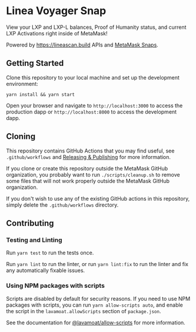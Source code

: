 # Linea Voyager Snap

View your LXP and LXP-L balances, Proof of Humanity status, and current LXP Activations right inside of MetaMask!

Powered by https://lineascan.build APIs and [MetaMask Snaps](https://metamask.io/snaps).

## Getting Started

Clone this repository to your local machine and set up the development environment:

```shell
yarn install && yarn start
```

Open your browser and navigate to `http://localhost:3000` to access the production dapp or `http://localhost:8000` to
access the development dapp.

## Cloning

This repository contains GitHub Actions that you may find useful, see
`.github/workflows` and
[Releasing & Publishing](https://github.com/MetaMask/template-snap-monorepo/edit/main/README.md#releasing--publishing)
for more information.

If you clone or create this repository outside the MetaMask GitHub organization,
you probably want to run `./scripts/cleanup.sh` to remove some files that will
not work properly outside the MetaMask GitHub organization.

If you don't wish to use any of the existing GitHub actions in this repository,
simply delete the `.github/workflows` directory.

## Contributing

### Testing and Linting

Run `yarn test` to run the tests once.

Run `yarn lint` to run the linter, or run `yarn lint:fix` to run the linter and
fix any automatically fixable issues.

### Using NPM packages with scripts

Scripts are disabled by default for security reasons. If you need to use NPM
packages with scripts, you can run `yarn allow-scripts auto`, and enable the
script in the `lavamoat.allowScripts` section of `package.json`.

See the documentation
for [@lavamoat/allow-scripts](https://github.com/LavaMoat/LavaMoat/tree/main/packages/allow-scripts)
for more information.
